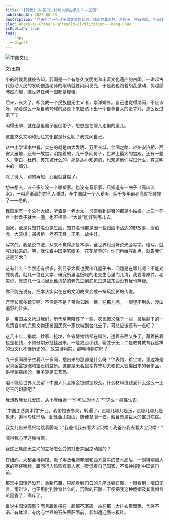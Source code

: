 ```yaml
---
title: "[转载]（中国的）灿烂文明在哪儿？--王硕"
publishedAt: 2023-08-23
description: "昨天听了一个读王硕文章的音频，纯正的北京腔、京片子，特有意思，今天转载文字与大家分享。 影视剧《奋斗》、《蜗居》等，以佟大为为代表的一众北京腔演员的贫嘴“语言体系”，大概都是传承于此吧~ 希望大家能一直自由的贫嘴下去。"
slug: Where-is-China's-splendid-civilization---Wang-Shuo
isPublish: true
tags:
  - Copy
  - Digest
---
```


![中国文化](https://half-blog.oss-cn-shenzhen.aliyuncs.com/imgs/wangshuo-1.png)

文/王朔

小的时候我就被告知，我国是一个有悠久文明史和丰富文化遗产的古国。一讲起古代劳动人民的发明创造老师的眼睛就要闪闪发亮，于是我也跟着胡乱激动，优越感沛然而起，瞧世界任何一国都是傻帽。

后来，长大了，却变成一个民族虚无主义者，崇洋媚外。自己也觉得纳闷，不应该呀，顺着这么一条自我夸耀的路走下来应该下出一个自尊自大的蛋才对，怎么反过来了？

闲得无聊，就在屋里脑子里倒带子，想想是在哪儿走偏的道儿。

这些悠久文明和灿烂文化都是什么呢？我先问自己。

从中小学课本中看，实在的就是四大发明、万里长城、丝绸之路、赵州安济桥、西安大雁塔，还有一故宫，明摆着的，九千多间房子，世界上最大的宫殿。还有一些人，李白、杜甫、苏东坡什么的，那是从小知道的，也知道他们写过什么，算文明中的一部分。

除了诗人，别的再想，心里就含煳了。

想来想去，五千多年没一个雕塑家。也没有音乐家，只知道有一曲子《高山流水》，一叫高渐离的古代人弹过，全中国就一个人爱听，两千多年前老高就把琴摔了——急的。

舞蹈家有一个公孙大娘，听着是一老太太，习惯看到跳舞的都是小姑娘，上三十在台上脸盘子就大一圈，也不相信一“大娘”能好到哪儿去。

画家，全是只知其名没见过画，知其名也都是因一些跟画不沾边的野故事，唐伯虎，大流氓；郑板桥，老不正经；王冕，放牛娃。

写字的，我是说书法，从来不觉得那是本事，全世界也没听说光会写字，傻写，就写出钱来的。噢，就仗着中国字笔画多，花花草草的，你们再给写乱点，就告我们这是艺术？

这有什么？当然还有很多，列目录大概也要出几屋子书，问题是在哪儿呢？不能光凭嘴说，就几十位在大学、研究所里混饭吃的老先生心里门儿清，我要看原件。老实说，就这几十位心里比谁清楚的老先生到底见过这些东西没有我也存疑。

你不能光说有，把本该实实在在的文明成果变成一捕风捉影的传说。

万里长城多踏实啊，不信是不是？带你去瞧一瞧，在那儿呢，一眼望不到头，漫山遍野的砖头。

是，帝国主义抢过我们，历代皇帝陪葬了一些，农民起义烧了一些，最后剩下的一点清宫中的完整文物还被国民党一家伙端到台北去了。可总应该还有一点吧？

这几十年，捐献、抄家、挖坟，各省博物馆都在叫苦，透着东西又多了，藏着掖着也是花钱，不如分期分批挂出来，一是敛点小钱，聊胜于无；二是教育教育我这样的没文化不懂历史的。
故宫博物院，那叫博物院吗？

九千多间房子空着八千多间，摆出来的那都是什么呀？钟表馆，珍宝馆，里边净是家具金盆银碗和宝石树盆景。这都是无名鼠辈靠笨功夫和花大钱攥出来的奢侈品，供皇家摆阔的，至多算是工艺品。

咱不能给世界人民留下中国人只会跟金银财宝较劲，什么材料值钱爱什么这么一土财主的印象吧？

我想教我女儿爱国，从小就给她一“你可生对地方了”这么一感性认识。

“中国工艺美术馆”开业，我带她去参观，转遍了，走哪儿哪儿是玉，走哪儿哪儿是象牙，遍地珍珠玛瑙，到处金山银山，随便拿眼一扫，触目皆是巨大的宝贝疙瘩。

我女儿出来高兴地跳着脚喊：“我爸带我去看大宝贝喽！我爸带我去看大宝贝喽！”

喊得我心里这臊得慌。

我这民族虚无主义的立场怎么受的打击并因之动摇的？

在纽约，大都会博物馆，看了埃及希腊非洲和西方最牛的艺术品后，一副特别服人家的西仔嘴脸，跟同行人热烈夸着人家，贬低着自己国家，不留神撞到中国馆门前。

那天中国馆还没开，重新布置，只能看到门口的几座北魏石雕，一眼看到，哑口无言，甭辩论，也不用批判教育什么的，沉默的石雕一下便把我这种傻帽及其傻帽言论回答了，痛斥了。

谁说中国没圆雕？而且跟谁摆在一起都不寒碜。站在那一大排衣带飘飘、含笑不语、有体温、有内心世界的石头菩萨面前，我如遭迎面一板砖。